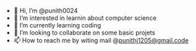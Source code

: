 - 👋 Hi, I’m @punith0024
- 👀 I’m interested in learnin about computer science
- 🌱 I’m currently learning coding
- 💞️ I’m looking to collaborate on some basic projets
- 📫 How to reach me by witing mail @punithj1205@gmail.code

<!---
punith0024/punith0024 is a ✨ special ✨ repository because its `README.md` (this file) appears on your GitHub profile.
You can click the Preview link to take a look at your changes.
--->

